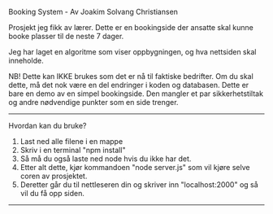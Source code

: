 Booking System - Av Joakim Solvang Christiansen

Prosjekt jeg fikk av lærer. Dette er en bookingside der ansatte skal kunne booke plasser til de neste 7 dager.

Jeg har laget en algoritme som viser oppbygningen, og hva nettsiden skal inneholde.

NB! Dette kan IKKE brukes som det er nå til faktiske bedrifter. Om du skal dette, må det nok være en del endringer i koden og databasen.
Dette er bare en demo av en simpel bookingside. Den mangler et par sikkerhetstiltak og andre nødvendige punkter som en side trenger. 


---------------------------------------------------------------------------------------------------

Hvordan kan du bruke?

1. Last ned alle filene i en mappe
2. Skriv i en terminal "npm install"
3. Så må du også laste ned node hvis du ikke har det.
4. Etter alt dette, kjør kommandoen "node server.js" som vil kjøre selve coren av prosjektet.
5. Deretter går du til nettleseren din og skriver inn "localhost:2000" og så vil du få opp siden.

---------------------------------------------------------------------------------------------------
